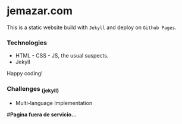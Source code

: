 # jemazar.com

This is a static website build with `Jekyll` and deploy on `Github Pages`.

### Technologies

- HTML - CSS - JS, the usual suspects.
- Jekyll

Happy coding!

### Challenges <sub>(jekyll)</sub>
- Multi-language Implementation


#**Pagina fuera de servicio...**
